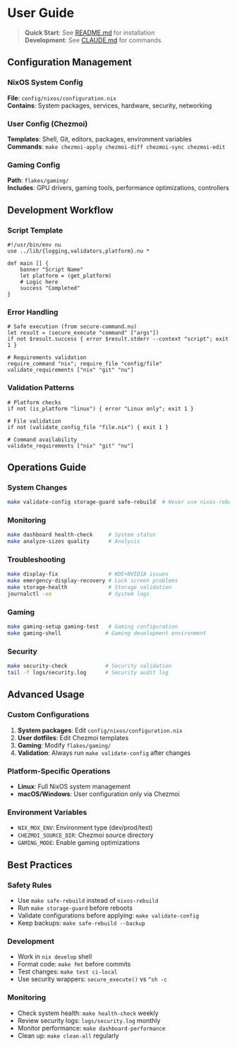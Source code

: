 # User Guide

> **Quick Start**: See [README.md](README.md) for installation  
> **Development**: See [CLAUDE.md](CLAUDE.md) for commands

## Configuration Management

### NixOS System Config
**File**: `config/nixos/configuration.nix`  
**Contains**: System packages, services, hardware, security, networking

### User Config (Chezmoi) 
**Templates**: Shell, Git, editors, packages, environment variables  
**Commands**: `make chezmoi-apply chezmoi-diff chezmoi-sync chezmoi-edit`

### Gaming Config
**Path**: `flakes/gaming/`  
**Includes**: GPU drivers, gaming tools, performance optimizations, controllers

## Development Workflow

### Script Template
```nushell
#!/usr/bin/env nu
use ../lib/{logging,validators,platform}.nu *

def main [] {
    banner "Script Name"
    let platform = (get_platform)
    # Logic here
    success "Completed"
}
```

### Error Handling
```nushell
# Safe execution (from secure-command.nu)
let result = (secure_execute "command" ["args"])
if not $result.success { error $result.stderr --context "script"; exit 1 }

# Requirements validation
require_command "nix"; require_file "config/file"
validate_requirements ["nix" "git" "nu"]
```

### Validation Patterns
```nushell
# Platform checks
if not (is_platform "linux") { error "Linux only"; exit 1 }

# File validation  
if not (validate_config_file "file.nix") { exit 1 }

# Command availability
validate_requirements ["nix" "git" "nu"]
```

## Operations Guide

### System Changes
```bash
make validate-config storage-guard safe-rebuild  # Never use nixos-rebuild directly
```

### Monitoring
```bash
make dashboard health-check     # System status
make analyze-sizes quality      # Analysis  
```

### Troubleshooting
```bash
make display-fix                # KDE+NVIDIA issues
make emergency-display-recovery # Lock screen problems
make storage-health             # Storage validation
journalctl -xe                  # System logs
```

### Gaming
```bash
make gaming-setup gaming-test   # Gaming configuration
make gaming-shell              # Gaming development environment
```

### Security
```bash
make security-check            # Security validation
tail -f logs/security.log      # Security audit log
```

## Advanced Usage

### Custom Configurations
1. **System packages**: Edit `config/nixos/configuration.nix`
2. **User dotfiles**: Edit Chezmoi templates 
3. **Gaming**: Modify `flakes/gaming/`
4. **Validation**: Always run `make validate-config` after changes

### Platform-Specific Operations
- **Linux**: Full NixOS system management
- **macOS/Windows**: User configuration only via Chezmoi

### Environment Variables
- `NIX_MOX_ENV`: Environment type (dev/prod/test)
- `CHEZMOI_SOURCE_DIR`: Chezmoi source directory
- `GAMING_MODE`: Enable gaming optimizations

## Best Practices

### Safety Rules
- Use `make safe-rebuild` instead of `nixos-rebuild`
- Run `make storage-guard` before reboots
- Validate configurations before applying: `make validate-config`
- Keep backups: `make safe-rebuild --backup`

### Development
- Work in `nix develop` shell
- Format code: `make fmt` before commits
- Test changes: `make test ci-local` 
- Use security wrappers: `secure_execute()` vs `^sh -c`

### Monitoring
- Check system health: `make health-check` weekly
- Review security logs: `logs/security.log` monthly
- Monitor performance: `make dashboard-performance`
- Clean up: `make clean-all` regularly